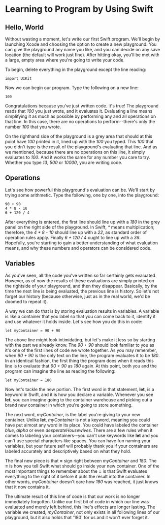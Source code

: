 # Learning to Program by Using Swift

## Hello, World

Without wasting a moment, let's write our first Swift program. We'll begin by launching Xcode and choosing the option to create a new playground. You can give the playground any name you like, and you can decide on any save location (the default will work just fine). After hitting okay, you'll be met with a large, empty area where you're going to write your code.

To begin, delete everything in the playground except the line reading:
```
import UIKit
```
Now we can begin our program. Type the following on a new line:
```
100
```
Congratulations because you've just written code. It's true! The playground reads that _100_ you just wrote, and it evaluates it. Evaluating a line means simplifying it as much as possible by performing any and all operations on that line. In this case, there are no operations to perform--there's only the number _100_ that you wrote.

On the righthand side of the playground is a grey area that should at this point have _100_ printed in it, lined up with the _100_ you typed. This _100_ that you didn't type is the result of the playground's evaluating that line. And as we mentioned, because there are no operations on this line, it simply evaluates to _100_. And it works the same for any number you care to try. Whether you type _13_, _500_ or _10000_, you are writing code.

## Operations

Let's see how powerful this playground's evaluation can be. We'll start by trying some arithmetic. Type the following, one by one, into the playground:
```
90 + 90
4 * 8 - 10
6 + 120 / 4
```
After everything is entered, the first line should line up with a _180_ in the grey panel on the right side of the playground. In Swift, _\*_ means multiplication; therefore, the _4 * 8 - 10_ should line up with a _22_, as standard order of operation rules apply. Finally _6 + 120 / 4_ ought to line up with a _36_. Hopefully, you're starting to gain a better understanding of what evaluation means, and why these numbers and operators can be considered code.

## Variables

As you've seen, all the code you've written so far certainly gets evaluated. However, as of now the results of these evaluations are simply printed on the rightside of your playground, and then they disappear. Basically, by the time the next line is being evaluated, the previous line is history. So let's not forget our history (because otherwise, just as in the real world, we'd be doomed to repeat it). 

A way we can do that is by storing evaluation results in variables. A variable is like a container that you label so that you can come back to it, identify it and use whatever it holds inside. Let's see how you do this in code:
```
let myContainer = 90 + 90
```
The above line might look intimidating, but let's make it less so by starting with the part we already know. The _90 + 90_ should look familiar to you as it's one of the first lines of code we wrote together. As you may remember, when _90 + 90_ is the only text on the line, the program evaluates it to be _180_. In an identical fashion, the first thing the program does when it reads this line is to evaluate that _90 + 90_ as _180_ again. At this point, both you and the program can imagine the line as reading the following:
```
let myContainer = 180
```
Now let's tackle the new portion. The first word in that statement, __let__, is a keyword in Swift, and it is how you declare a variable. Whenever you see __let__, you can imagine going to the container warehouse and picking out a brand new container in which you're going to store something. 

The next word, _myContainer_, is the label you're giving to your new container. Unlike __let__, _myContainer_ is not a keyword, meaning you could have put almost any word in its place. You could have labeled the container _blue_, _alpha_ or even _desperateHousewives_. There are a few rules when it comes to labeling your containers--you can't use keywords like __let__ and you can't use special characters like spaces. You can have fun naming your variables, but your future self will probably thank you if your containers are labeled accurately and descriptively based on what they hold.

The final new piece is that __=__ sign right between _myContainer_ and _180_. The __=__ is how you tell Swift what should go inside your new container. One of the most important things to remember about the __=__ is that Swift evaluates everything to the right of it before it puts the result into the container. In other words, _myContainer_ doesn't care how _180_ was reached, it just knows that it now contains it.

The ultimate result of this line of code is that our work is no longer immediately forgotten. Unlike our first bit of code in which our line was evaluated and merely left behind, this line's effects are longer lasting. The variable we created, _myContainer_, not only exists in all following lines of our playground, but it also holds that '180' for us and it won't ever forget it.
